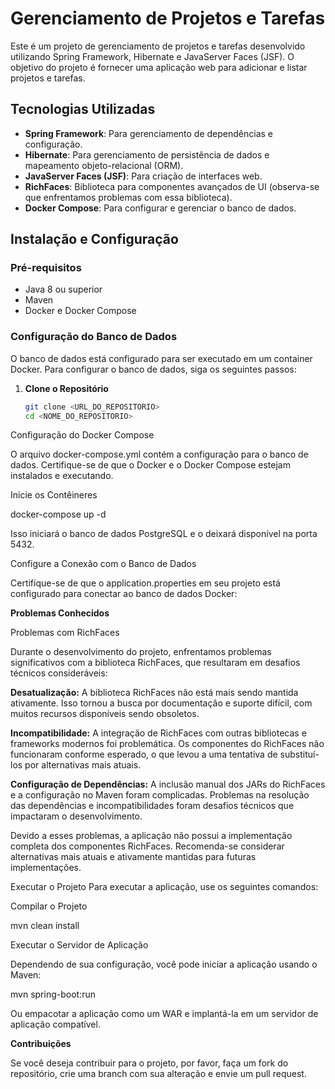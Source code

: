 # Gerenciamento de Projetos e Tarefas

Este é um projeto de gerenciamento de projetos e tarefas desenvolvido utilizando Spring Framework, Hibernate e JavaServer Faces (JSF). O objetivo do projeto é fornecer uma aplicação web para adicionar e listar projetos e tarefas.

## Tecnologias Utilizadas

- **Spring Framework**: Para gerenciamento de dependências e configuração.
- **Hibernate**: Para gerenciamento de persistência de dados e mapeamento objeto-relacional (ORM).
- **JavaServer Faces (JSF)**: Para criação de interfaces web.
- **RichFaces**: Biblioteca para componentes avançados de UI (observa-se que enfrentamos problemas com essa biblioteca).
- **Docker Compose**: Para configurar e gerenciar o banco de dados.

## Instalação e Configuração

### Pré-requisitos

- Java 8 ou superior
- Maven
- Docker e Docker Compose

### Configuração do Banco de Dados

O banco de dados está configurado para ser executado em um container Docker. Para configurar o banco de dados, siga os seguintes passos:

1. **Clone o Repositório**

   ```bash
   git clone <URL_DO_REPOSITORIO>
   cd <NOME_DO_REPOSITORIO>
Configuração do Docker Compose

O arquivo docker-compose.yml contém a configuração para o banco de dados. Certifique-se de que o Docker e o Docker Compose estejam instalados e executando.

Inicie os Contêineres

docker-compose up -d

Isso iniciará o banco de dados PostgreSQL e o deixará disponível na porta 5432.

Configure a Conexão com o Banco de Dados

Certifique-se de que o application.properties em seu projeto está configurado para conectar ao banco de dados Docker:

**Problemas Conhecidos**

Problemas com RichFaces

Durante o desenvolvimento do projeto, enfrentamos problemas significativos com a biblioteca RichFaces, que resultaram em desafios técnicos consideráveis:

**Desatualização:** A biblioteca RichFaces não está mais sendo mantida ativamente. Isso tornou a busca por documentação e suporte difícil, com muitos recursos disponíveis sendo obsoletos.

**Incompatibilidade:** A integração de RichFaces com outras bibliotecas e frameworks modernos foi problemática. Os componentes do RichFaces não funcionaram conforme esperado, o que levou a uma tentativa de substituí-los por alternativas mais atuais.

**Configuração de Dependências:** A inclusão manual dos JARs do RichFaces e a configuração no Maven foram complicadas. Problemas na resolução das dependências e incompatibilidades foram desafios técnicos que impactaram o desenvolvimento.

Devido a esses problemas, a aplicação não possui a implementação completa dos componentes RichFaces. Recomenda-se considerar alternativas mais atuais e ativamente mantidas para futuras implementações.

Executar o Projeto
Para executar a aplicação, use os seguintes comandos:

Compilar o Projeto

mvn clean install

Executar o Servidor de Aplicação

Dependendo de sua configuração, você pode iniciar a aplicação usando o Maven:

mvn spring-boot:run

Ou empacotar a aplicação como um WAR e implantá-la em um servidor de aplicação compatível.

**Contribuições**

Se você deseja contribuir para o projeto, por favor, faça um fork do repositório, crie uma branch com sua alteração e envie um pull request.

